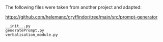 The following files were taken from another project and adapted: 

https://github.com/helemanc/gryffindor/tree/main/src/prompt-generator
````
__init__.py
generatePrompt.py
verbalisation_module.py
````